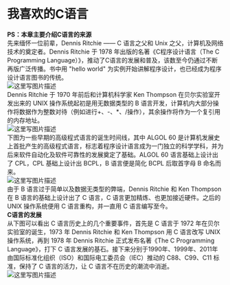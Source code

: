 # [](#header-1)我喜欢的C语言
**PS：本章主要介绍C语言的来源**<br>
先来缅怀一位前辈，Dennis Ritchie —— C 语言之父和 Unix 之父，计算机及网络技术的奠定者。Dennis Ritchie 于 1978 年出版的名著《C程序设计语言（The C Programming Language）》，推动了C语言的发展和普及，该数至今仍通过不断再版广泛传播。书中用 "hello world" 为实例开始讲解程序设计，也已经成为程序设计语言图书的传统。
<br>
![这里写图片描述](http://p3.so.qhimgs1.com/bdr/_240_/t01a3a931789ba5fbf3.jpg)<br>
Dennis Ritchie 于 1970 年前后和计算机科学家 Ken Thompson 在贝尔实验室开发出来的 UNIX 操作系统起初是用无数据类型的 B 语言开发，计算机内大部分操作将数据作为整数对待（例如进行+、-、*、/操作），其余操作将作为一个复引用的内存地址。
<br>
![这里写图片描述](http://upload-images.jianshu.io/upload_images/2558748-ebb4a3c8808eadc1.png?imageMogr2/auto-orient/strip%7CimageView2/2/w/311)
<br>
下图为一些早期的高级程式语言的诞生时间线，其中 ALGOL 60 是计算机发展史上首批产生的高级程式语言，标志着程序设计语言成为一门独立的科学学科，并为后来软件自动化及软件可靠性的发展奠定了基础。ALGOL 60 语言基础上设计出了 CPL，CPL 基础上设计出 BCPL，B 语言便是简化 BCPL 后取首字母 B 命名而来。<br>
![这里写图片描述](http://upload-images.jianshu.io/upload_images/2558748-0e1ec57a2c73f9ab.png?imageMogr2/auto-orient/strip%7CimageView2/2/w/648)<br>
由于 B 语言过于简单以及数据无类型的弊端，Dennis Ritchie 和 Ken Thompson 在 B 语言的基础上设计出了 C 语言，C 语言更加精炼、也更加接近硬件。之后的 UNIX 操作系统便用 C 语言重构，并一直用 C 语言编写至今。<br>
**C语言的发展**<br>
从下图可以看出 C 语言历史上的几个重要事件，首先是 C 语言于 1972 年在贝尔实验室的诞生，1973 年 Dennis Ritchie 和 Ken Thompson 用 C 语言改写 UNIX 操作系统，再到 1978 年 Dennis Ritchie 正式发布名著《The C Programming Language》，打下 C 语言发展的基石。接下来分别于1990年、1999年、2011年由国际标准化组织（ISO）和国际电工委员会（IEC）推动的 C88、C99、C11 标准，保持了 C 语言的活力，让 C 语言不在历史的潮流中消逝。<br>
![这里写图片描述](http://upload-images.jianshu.io/upload_images/2558748-ae2c8192a1c3c844.png?imageMogr2/auto-orient/)
